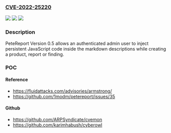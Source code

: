### [CVE-2022-25220](https://cve.mitre.org/cgi-bin/cvename.cgi?name=CVE-2022-25220)
![](https://img.shields.io/static/v1?label=Product&message=PeTeReport&color=blue)
![](https://img.shields.io/static/v1?label=Version&message=0.5%20&color=brightgreen)
![](https://img.shields.io/static/v1?label=Vulnerability&message=Stored%20cross-site%20scripting%20(XSS)&color=brightgreen)

### Description

PeteReport Version 0.5 allows an authenticated admin user to inject persistent JavaScript code inside the markdown descriptions while creating a product, report or finding.

### POC

#### Reference
- https://fluidattacks.com/advisories/armstrong/
- https://github.com/1modm/petereport/issues/35

#### Github
- https://github.com/ARPSyndicate/cvemon
- https://github.com/karimhabush/cyberowl

